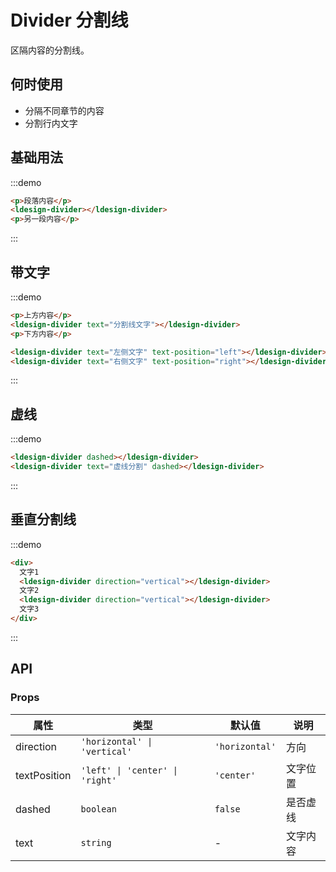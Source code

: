 # Divider 分割线

区隔内容的分割线。

## 何时使用

- 分隔不同章节的内容
- 分割行内文字

## 基础用法

:::demo

```html
<p>段落内容</p>
<ldesign-divider></ldesign-divider>
<p>另一段内容</p>
```

:::

## 带文字

:::demo

```html
<p>上方内容</p>
<ldesign-divider text="分割线文字"></ldesign-divider>
<p>下方内容</p>

<ldesign-divider text="左侧文字" text-position="left"></ldesign-divider>
<ldesign-divider text="右侧文字" text-position="right"></ldesign-divider>
```

:::

## 虚线

:::demo

```html
<ldesign-divider dashed></ldesign-divider>
<ldesign-divider text="虚线分割" dashed></ldesign-divider>
```

:::

## 垂直分割线

:::demo

```html
<div>
  文字1
  <ldesign-divider direction="vertical"></ldesign-divider>
  文字2
  <ldesign-divider direction="vertical"></ldesign-divider>
  文字3
</div>
```

:::

## API

### Props

| 属性 | 类型 | 默认值 | 说明 |
|------|------|--------|------|
| direction | `'horizontal' \| 'vertical'` | `'horizontal'` | 方向 |
| textPosition | `'left' \| 'center' \| 'right'` | `'center'` | 文字位置 |
| dashed | `boolean` | `false` | 是否虚线 |
| text | `string` | - | 文字内容 |

